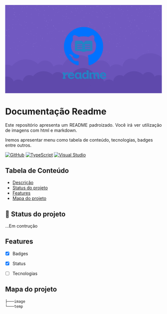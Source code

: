 <p width="100%" align="center">
    <img src="./image/logo.png" alt="logo" width="550px">
</p>

# Documentação Readme

<p id="descricao" align="justify">
Este repositório apresenta um README padroizado.
Você irá ver utilização de imagens com html e markdown.

Iremos apresentar menu como tabela de conteúdo, tecnologias,
 badges entre outros.
</p>


[![GitHub](https://badgen.net/badge/icon/github?icon=github&label)](https://github.com) [![TypeScript](https://badgen.net/badge/icon/typescript?icon=typescript&label)](https://typescriptlang.org) [![Visual Studio](https://badgen.net/badge/icon/visualstudio?icon=visualstudio&label)](https://visualstudio.microsoft.com)


## Tabela de Conteúdo
<ul>
    <li><a href="#descricao">Descrição</a></li>
    <li><a href="#status">Status do projeto</a></li>
    <li><a href="#features">Features</a></li>
    <li><a href="#mapa">Mapa do projeto</a></li>
</ul>

## :rocket: Status do projeto

<p id="status" align="justify">
    ...Em contrução
</p>

<p id="features"></p>

## Features
- [x] Badges
- [x] Status
- [ ] Tecnologias


<p id="mapa"></p>

## Mapa do projeto

```.
├───image    
└───temp    
```
